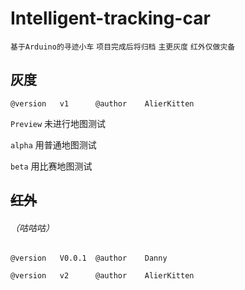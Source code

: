 # Intelligent-tracking-car

`基于Arduino的寻迹小车` `项目完成后将归档` `主更灰度` `红外仅做灾备`



## 灰度 
`@version   v1      @author    AlierKitten`

`Preview`   未进行地图测试

`alpha`     用普通地图测试

`beta`      用比赛地图测试

## ~~红外~~  
###### （咕咕咕）

`@version   V0.0.1  @author    Danny`

`@version   v2      @author    AlierKitten`
